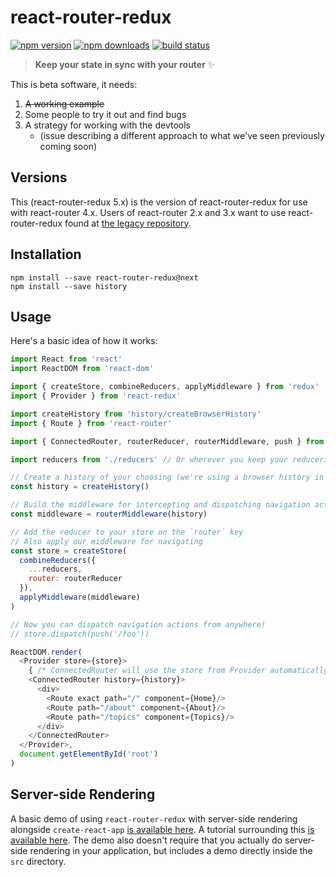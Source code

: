 # react-router-redux

[![npm version](https://img.shields.io/npm/v/react-router-redux/next.svg?style=flat-square)](https://www.npmjs.com/package/react-router-redux)  [![npm downloads](https://img.shields.io/npm/dm/react-router-redux.svg?style=flat-square)](https://www.npmjs.com/package/react-router-redux) [![build status](https://img.shields.io/travis/reactjs/react-router-redux/master.svg?style=flat-square)](https://travis-ci.org/reactjs/react-router-redux)

> **Keep your state in sync with your router** :sparkles:

This is beta software, it needs:

1. ~~A working example~~
2. Some people to try it out and find bugs
3. A strategy for working with the devtools
   - (issue describing a different approach to what we've seen previously coming soon)

## Versions

This (react-router-redux 5.x) is the version of react-router-redux for use with react-router 4.x.
Users of react-router 2.x and 3.x want to use react-router-redux found at [the legacy repository](https://github.com/reactjs/react-router-redux).

## Installation

```
npm install --save react-router-redux@next
npm install --save history
```

## Usage

Here's a basic idea of how it works:

```js
import React from 'react'
import ReactDOM from 'react-dom'

import { createStore, combineReducers, applyMiddleware } from 'redux'
import { Provider } from 'react-redux'

import createHistory from 'history/createBrowserHistory'
import { Route } from 'react-router'

import { ConnectedRouter, routerReducer, routerMiddleware, push } from 'react-router-redux'

import reducers from './reducers' // Or wherever you keep your reducers

// Create a history of your choosing (we're using a browser history in this case)
const history = createHistory()

// Build the middleware for intercepting and dispatching navigation actions
const middleware = routerMiddleware(history)

// Add the reducer to your store on the `router` key
// Also apply our middleware for navigating
const store = createStore(
  combineReducers({
    ...reducers,
    router: routerReducer
  }),
  applyMiddleware(middleware)
)

// Now you can dispatch navigation actions from anywhere!
// store.dispatch(push('/foo'))

ReactDOM.render(
  <Provider store={store}>
    { /* ConnectedRouter will use the store from Provider automatically */ }
    <ConnectedRouter history={history}>
      <div>
        <Route exact path="/" component={Home}/>
        <Route path="/about" component={About}/>
        <Route path="/topics" component={Topics}/>
      </div>
    </ConnectedRouter>
  </Provider>,
  document.getElementById('root')
)
```

## Server-side Rendering
A basic demo of using `react-router-redux` with server-side rendering alongside `create-react-app` [is available here](https://github.com/cereallarceny/cra-ssr). A tutorial surrounding this [is available here](https://medium.com/@cereallarceny/server-side-rendering-with-create-react-app-fiber-react-router-v4-helmet-redux-and-thunk-275cb25ca972). The demo also doesn't require that you actually do server-side rendering in your application, but includes a demo directly inside the `src` directory.
